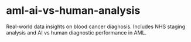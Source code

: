 # aml-ai-vs-human-analysis
Real-world data insights on blood cancer diagnosis. Includes NHS staging analysis and AI vs human diagnostic performance in AML.
